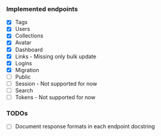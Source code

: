### Implemented endpoints
- [x] Tags
- [x] Users
- [x] Collections
- [x] Avatar
- [x] Dashboard
- [x] Links - Missing only bulk update
- [x] Logins
- [x] Migration
- [ ] Public
- [ ] Session - Not supported for now
- [ ] Search
- [ ] Tokens - Not supported for now

### TODOs
- [ ] Document response formats in each endpoint docstring